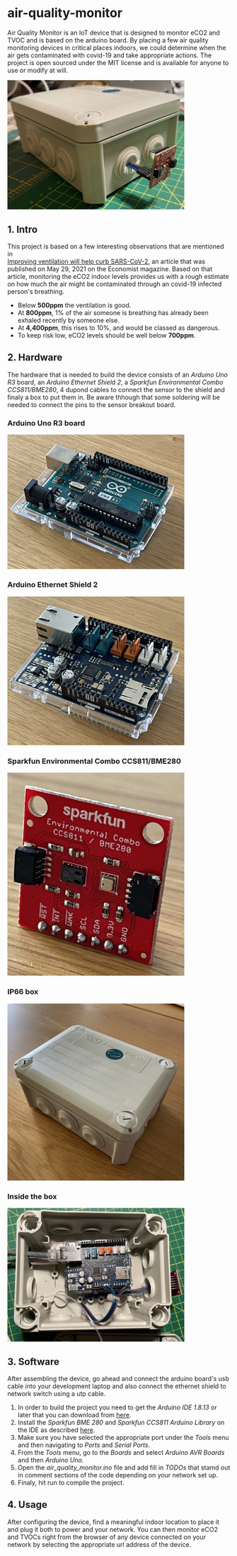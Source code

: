 # air-quality-monitor
Air Quality Monitor is an IoT device that is designed to monitor eCO2 and TVOC and is based on the arduino board. By placing a few air quality monitoring devices in critical places indoors, we could determine when the air gets contaminated with covid-19 and take appropriate actions. The project is open sourced under the MIT license and is available for anyone to use or modify at will.

<img src="images/product.jpg" width="400" >

## 1. Intro

This project is based on a few interesting observations that are mentioned in  
[Improving ventilation will help curb SARS-CoV-2](https://www.economist.com/science-and-technology/2021/05/26/improving-ventilation-will-help-curb-sars-cov-2), an article that was published on May 29, 2021 on the Economist magazine. Based on that article, monitoring the eCO2 indoor levels provides us with a rough estimate on how much the air might be contaminated through an covid-19 infected person's breathing.
* Below **500ppm** the ventilation is good. 
* At **800ppm**, 1% of the air someone is breathing has already been exhaled recently by someone else. 
* At **4,400ppm**, this rises to 10%, and would be classed as dangerous. 
* To keep risk low, eCO2 levels should be well below **700ppm**.

## 2. Hardware

The hardware that is needed to build the device consists of an *Arduino Uno R3* board, an *Arduino Ethernet Shield 2*, a *Sparkfun Environmental Combo CCS811/BME280*, 4 dupond cables to connect the sensor to the shield and finaly a box to put them in. Be aware thhough that some soldering will be needed to connect the pins to the sensor breakout board.

### Arduino Uno R3 board
<img src="images/arduino_uno.jpg" width="400" >

### Arduino Ethernet Shield 2
<img src="images/eth_shield.jpg" width="400" >

### Sparkfun Environmental Combo CCS811/BME280
<img src="images/sparkfun.jpg" width="400" >

### IP66 box
<img src="images/box.jpg" width="400" >

### Inside the box
<img src="images/inside_the_box.jpg" width="400" >

## 3. Software

After assembling the device, go ahead and connect the arduino board's usb cable into your development laptop and also connect the ethernet shield to network switch using a utp cable. 

1. In order to build the project you need to get the *Arduino IDE 1.8.13* or later that you can download from [here](https://www.arduino.cc/en/software). 
2. Install the *Sparkfun BME 280* and *Sparkfun CCS811 Arduino Library* on the IDE as described [here](https://www.arduino.cc/en/Guide/Libraries?setlang=en). 
3. Make sure you have selected the appropriate port under the *Tools* menu and then navigating to *Ports* and *Serial Ports*.
4. From the *Tools* menu, go to the *Boards* and select *Arduino AVR Boards* and then *Arduino Uno*.
5. Open the *air_quality_monitor.ino* file and add fill in *TODOs* that stamd out in comment sections of the code depending on your network set up.
6. Finaly, hit run to compile the project.

## 4. Usage

After configuring the device, find a meaningful indoor location to place it and plug it both to power and your network. You can then monitor eCO2 and TVOCs right from the browser of any device connected on your network by selecting the appropriate url address of the device.


